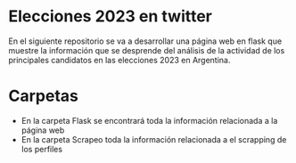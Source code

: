 # Elecciones 2023 en twitter
En el siguiente repositorio se va a desarrollar una página web en flask que muestre la información que se desprende del análisis de la actividad de los principales candidatos en las elecciones 2023 en Argentina.

# Carpetas

- En la carpeta Flask se encontrará toda la información relacionada a la página web
- En la carpeta Scrapeo toda la información relacionada a el scrapping de los perfiles